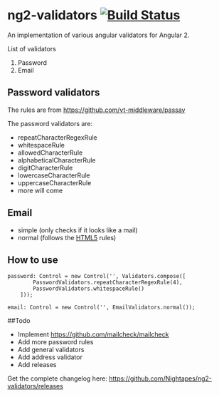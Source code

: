 # ng2-validators [![Build Status](https://travis-ci.org/Nightapes/ng2-validators.svg?branch=master)](https://travis-ci.org/Nightapes/ng2-validators.svg?branch=master) 

An implementation of various angular validators for Angular 2.

List of validators

1. Password 
1. Email 

## Password validators

The rules are from https://github.com/vt-middleware/passay

The password validators are: 

* repeatCharacterRegexRule
* whitespaceRule
* allowedCharacterRule
* alphabeticalCharacterRule
* digitCharacterRule
* lowercaseCharacterRule
* uppercaseCharacterRule
* more will come

## Email

* simple (only checks if it looks like a mail)
* normal (follows the [HTML5](https://www.w3.org/TR/html5/forms.html#valid-e-mail-address) rules)

## How to use

```
password: Control = new Control('', Validators.compose([
        PasswordValidators.repeatCharacterRegexRule(4),
        PasswordValidators.whitespaceRule()
    ]));
```

```
email: Control = new Control('', EmailValidators.normal());
```

##Todo

* Implement  https://github.com/mailcheck/mailcheck
* Add more password rules
* Add general validators
* Add address validator 
* Add releases

Get the complete changelog here: https://github.com/Nightapes/ng2-validators/releases

